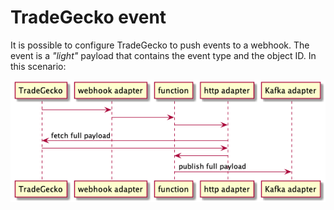 # TradeGecko event

It is possible to configure TradeGecko to push events to a webhook. The event 
is a _"light"_ payload that contains the event type and the object ID. In this 
scenario:

![TradeGecko event](../../../documentation/images/tradegecko_event.png)
